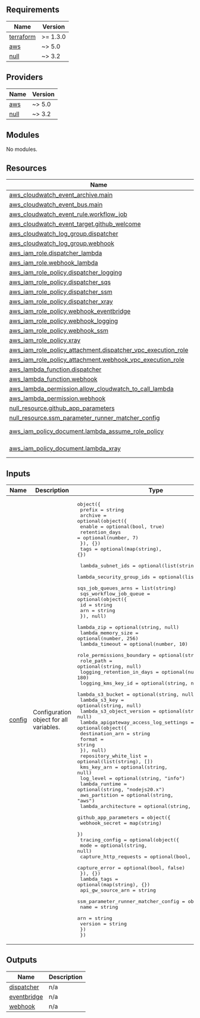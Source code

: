 <!-- BEGIN_TF_DOCS -->
## Requirements

| Name | Version |
|------|---------|
| <a name="requirement_terraform"></a> [terraform](#requirement\_terraform) | >= 1.3.0 |
| <a name="requirement_aws"></a> [aws](#requirement\_aws) | ~> 5.0 |
| <a name="requirement_null"></a> [null](#requirement\_null) | ~> 3.2 |

## Providers

| Name | Version |
|------|---------|
| <a name="provider_aws"></a> [aws](#provider\_aws) | ~> 5.0 |
| <a name="provider_null"></a> [null](#provider\_null) | ~> 3.2 |

## Modules

No modules.

## Resources

| Name | Type |
|------|------|
| [aws_cloudwatch_event_archive.main](https://registry.terraform.io/providers/hashicorp/aws/latest/docs/resources/cloudwatch_event_archive) | resource |
| [aws_cloudwatch_event_bus.main](https://registry.terraform.io/providers/hashicorp/aws/latest/docs/resources/cloudwatch_event_bus) | resource |
| [aws_cloudwatch_event_rule.workflow_job](https://registry.terraform.io/providers/hashicorp/aws/latest/docs/resources/cloudwatch_event_rule) | resource |
| [aws_cloudwatch_event_target.github_welcome](https://registry.terraform.io/providers/hashicorp/aws/latest/docs/resources/cloudwatch_event_target) | resource |
| [aws_cloudwatch_log_group.dispatcher](https://registry.terraform.io/providers/hashicorp/aws/latest/docs/resources/cloudwatch_log_group) | resource |
| [aws_cloudwatch_log_group.webhook](https://registry.terraform.io/providers/hashicorp/aws/latest/docs/resources/cloudwatch_log_group) | resource |
| [aws_iam_role.dispatcher_lambda](https://registry.terraform.io/providers/hashicorp/aws/latest/docs/resources/iam_role) | resource |
| [aws_iam_role.webhook_lambda](https://registry.terraform.io/providers/hashicorp/aws/latest/docs/resources/iam_role) | resource |
| [aws_iam_role_policy.dispatcher_logging](https://registry.terraform.io/providers/hashicorp/aws/latest/docs/resources/iam_role_policy) | resource |
| [aws_iam_role_policy.dispatcher_sqs](https://registry.terraform.io/providers/hashicorp/aws/latest/docs/resources/iam_role_policy) | resource |
| [aws_iam_role_policy.dispatcher_ssm](https://registry.terraform.io/providers/hashicorp/aws/latest/docs/resources/iam_role_policy) | resource |
| [aws_iam_role_policy.dispatcher_xray](https://registry.terraform.io/providers/hashicorp/aws/latest/docs/resources/iam_role_policy) | resource |
| [aws_iam_role_policy.webhook_eventbridge](https://registry.terraform.io/providers/hashicorp/aws/latest/docs/resources/iam_role_policy) | resource |
| [aws_iam_role_policy.webhook_logging](https://registry.terraform.io/providers/hashicorp/aws/latest/docs/resources/iam_role_policy) | resource |
| [aws_iam_role_policy.webhook_ssm](https://registry.terraform.io/providers/hashicorp/aws/latest/docs/resources/iam_role_policy) | resource |
| [aws_iam_role_policy.xray](https://registry.terraform.io/providers/hashicorp/aws/latest/docs/resources/iam_role_policy) | resource |
| [aws_iam_role_policy_attachment.dispatcher_vpc_execution_role](https://registry.terraform.io/providers/hashicorp/aws/latest/docs/resources/iam_role_policy_attachment) | resource |
| [aws_iam_role_policy_attachment.webhook_vpc_execution_role](https://registry.terraform.io/providers/hashicorp/aws/latest/docs/resources/iam_role_policy_attachment) | resource |
| [aws_lambda_function.dispatcher](https://registry.terraform.io/providers/hashicorp/aws/latest/docs/resources/lambda_function) | resource |
| [aws_lambda_function.webhook](https://registry.terraform.io/providers/hashicorp/aws/latest/docs/resources/lambda_function) | resource |
| [aws_lambda_permission.allow_cloudwatch_to_call_lambda](https://registry.terraform.io/providers/hashicorp/aws/latest/docs/resources/lambda_permission) | resource |
| [aws_lambda_permission.webhook](https://registry.terraform.io/providers/hashicorp/aws/latest/docs/resources/lambda_permission) | resource |
| [null_resource.github_app_parameters](https://registry.terraform.io/providers/hashicorp/null/latest/docs/resources/resource) | resource |
| [null_resource.ssm_parameter_runner_matcher_config](https://registry.terraform.io/providers/hashicorp/null/latest/docs/resources/resource) | resource |
| [aws_iam_policy_document.lambda_assume_role_policy](https://registry.terraform.io/providers/hashicorp/aws/latest/docs/data-sources/iam_policy_document) | data source |
| [aws_iam_policy_document.lambda_xray](https://registry.terraform.io/providers/hashicorp/aws/latest/docs/data-sources/iam_policy_document) | data source |

## Inputs

| Name | Description | Type | Default | Required |
|------|-------------|------|---------|:--------:|
| <a name="input_config"></a> [config](#input\_config) | Configuration object for all variables. | <pre>object({<br/>    prefix = string<br/>    archive = optional(object({<br/>      enable         = optional(bool, true)<br/>      retention_days = optional(number, 7)<br/>    }), {})<br/>    tags = optional(map(string), {})<br/><br/>    lambda_subnet_ids         = optional(list(string), [])<br/>    lambda_security_group_ids = optional(list(string), [])<br/>    sqs_job_queues_arns       = list(string)<br/>    sqs_workflow_job_queue = optional(object({<br/>      id  = string<br/>      arn = string<br/>    }), null)<br/>    lambda_zip                = optional(string, null)<br/>    lambda_memory_size        = optional(number, 256)<br/>    lambda_timeout            = optional(number, 10)<br/>    role_permissions_boundary = optional(string, null)<br/>    role_path                 = optional(string, null)<br/>    logging_retention_in_days = optional(number, 180)<br/>    logging_kms_key_id        = optional(string, null)<br/>    lambda_s3_bucket          = optional(string, null)<br/>    lambda_s3_key             = optional(string, null)<br/>    lambda_s3_object_version  = optional(string, null)<br/>    lambda_apigateway_access_log_settings = optional(object({<br/>      destination_arn = string<br/>      format          = string<br/>    }), null)<br/>    repository_white_list = optional(list(string), [])<br/>    kms_key_arn           = optional(string, null)<br/>    log_level             = optional(string, "info")<br/>    lambda_runtime        = optional(string, "nodejs20.x")<br/>    aws_partition         = optional(string, "aws")<br/>    lambda_architecture   = optional(string, "arm64")<br/>    github_app_parameters = object({<br/>      webhook_secret = map(string)<br/>    })<br/>    tracing_config = optional(object({<br/>      mode                  = optional(string, null)<br/>      capture_http_requests = optional(bool, false)<br/>      capture_error         = optional(bool, false)<br/>    }), {})<br/>    lambda_tags       = optional(map(string), {})<br/>    api_gw_source_arn = string<br/>    ssm_parameter_runner_matcher_config = object({<br/>      name    = string<br/>      arn     = string<br/>      version = string<br/>    })<br/>  })</pre> | n/a | yes |

## Outputs

| Name | Description |
|------|-------------|
| <a name="output_dispatcher"></a> [dispatcher](#output\_dispatcher) | n/a |
| <a name="output_eventbridge"></a> [eventbridge](#output\_eventbridge) | n/a |
| <a name="output_webhook"></a> [webhook](#output\_webhook) | n/a |
<!-- END_TF_DOCS -->